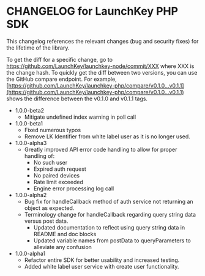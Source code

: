 CHANGELOG for LaunchKey PHP SDK
===============================

This changelog references the relevant changes (bug and security fixes) for the lifetime of the library.

To get the diff for a specific change, go to https://github.com/LaunchKey/launchkey-node/commit/XXX where XXX is the
change hash.  To quickly get the diff between two versions, you can use the GitHub compare endpoint.  For example,
[https://github.com/LaunchKey/launchkey-php/compare/v0.1.0...v0.1.1](https://github.com/LaunchKey/launchkey-php/compare/v0.1.0...v0.1.1)
shows the difference between the v0.1.0 and v0.1.1 tags.

* 1.0.0-beta2
    * Mitigate undefined index warning in poll call
* 1.0.0-beta1
    * Fixed numerous typos
    * Remove LK Identifier from white label user as it is no longer used. 
* 1.0.0-alpha3
    * Greatly improved API error code handling to allow for proper handling of:
        * No such user
        * Expired auth request
        * No paired devices
        * Rate limit exceeded
        * Engine error processing log call
* 1.0.0-alpha2
    * Bug fix for handleCallback method of auth service not returning an object as expected.
    * Terminology change for handleCallback regarding query string data versus post data.
        * Updated documentation to reflect using query string data in README and doc blocks
        * Updated variable names from postData to queryParameters to alleviate any confusion
* 1.0.0-alpha1
    * Refactor entire SDK for better usability and increased testing.
    * Added white label user service with create user functionality.
